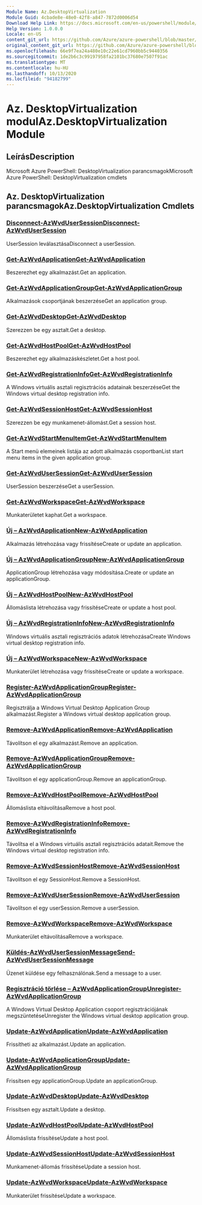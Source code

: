```yaml
---
Module Name: Az.DesktopVirtualization
Module Guid: 4cbade8e-48e0-42f8-a847-7872d0006d54
Download Help Link: https://docs.microsoft.com/en-us/powershell/module/az.desktopvirtualization
Help Version: 1.0.0.0
Locale: en-US
content_git_url: https://github.com/Azure/azure-powershell/blob/master/src/DesktopVirtualization/help/Az.DesktopVirtualization.md
original_content_git_url: https://github.com/Azure/azure-powershell/blob/master/src/DesktopVirtualization/help/Az.DesktopVirtualization.md
ms.openlocfilehash: 66e9f7ea24a480e10c22e61cd7960bb5c9440356
ms.sourcegitcommit: 1de2b6c3c99197958fa2101bc37680e7507f91ac
ms.translationtype: MT
ms.contentlocale: hu-HU
ms.lasthandoff: 10/13/2020
ms.locfileid: "94182799"
---
```

# <span data-ttu-id="c1a23-101">Az. DesktopVirtualization modul</span><span class="sxs-lookup"><span data-stu-id="c1a23-101">Az.DesktopVirtualization Module</span></span>
## <span data-ttu-id="c1a23-102">Leírás</span><span class="sxs-lookup"><span data-stu-id="c1a23-102">Description</span></span>
<span data-ttu-id="c1a23-103">Microsoft Azure PowerShell: DesktopVirtualization parancsmagok</span><span class="sxs-lookup"><span data-stu-id="c1a23-103">Microsoft Azure PowerShell: DesktopVirtualization cmdlets</span></span>

## <span data-ttu-id="c1a23-104">Az. DesktopVirtualization parancsmagok</span><span class="sxs-lookup"><span data-stu-id="c1a23-104">Az.DesktopVirtualization Cmdlets</span></span>
### [<span data-ttu-id="c1a23-105">Disconnect-AzWvdUserSession</span><span class="sxs-lookup"><span data-stu-id="c1a23-105">Disconnect-AzWvdUserSession</span></span>](Disconnect-AzWvdUserSession.md)
<span data-ttu-id="c1a23-106">UserSession leválasztása</span><span class="sxs-lookup"><span data-stu-id="c1a23-106">Disconnect a userSession.</span></span>

### [<span data-ttu-id="c1a23-107">Get-AzWvdApplication</span><span class="sxs-lookup"><span data-stu-id="c1a23-107">Get-AzWvdApplication</span></span>](Get-AzWvdApplication.md)
<span data-ttu-id="c1a23-108">Beszerezhet egy alkalmazást.</span><span class="sxs-lookup"><span data-stu-id="c1a23-108">Get an application.</span></span>

### [<span data-ttu-id="c1a23-109">Get-AzWvdApplicationGroup</span><span class="sxs-lookup"><span data-stu-id="c1a23-109">Get-AzWvdApplicationGroup</span></span>](Get-AzWvdApplicationGroup.md)
<span data-ttu-id="c1a23-110">Alkalmazások csoportjának beszerzése</span><span class="sxs-lookup"><span data-stu-id="c1a23-110">Get an application group.</span></span>

### [<span data-ttu-id="c1a23-111">Get-AzWvdDesktop</span><span class="sxs-lookup"><span data-stu-id="c1a23-111">Get-AzWvdDesktop</span></span>](Get-AzWvdDesktop.md)
<span data-ttu-id="c1a23-112">Szerezzen be egy asztalt.</span><span class="sxs-lookup"><span data-stu-id="c1a23-112">Get a desktop.</span></span>

### [<span data-ttu-id="c1a23-113">Get-AzWvdHostPool</span><span class="sxs-lookup"><span data-stu-id="c1a23-113">Get-AzWvdHostPool</span></span>](Get-AzWvdHostPool.md)
<span data-ttu-id="c1a23-114">Beszerezhet egy alkalmazáskészletet.</span><span class="sxs-lookup"><span data-stu-id="c1a23-114">Get a host pool.</span></span>

### [<span data-ttu-id="c1a23-115">Get-AzWvdRegistrationInfo</span><span class="sxs-lookup"><span data-stu-id="c1a23-115">Get-AzWvdRegistrationInfo</span></span>](Get-AzWvdRegistrationInfo.md)
<span data-ttu-id="c1a23-116">A Windows virtuális asztali regisztrációs adatainak beszerzése</span><span class="sxs-lookup"><span data-stu-id="c1a23-116">Get the Windows virtual desktop registration info.</span></span>

### [<span data-ttu-id="c1a23-117">Get-AzWvdSessionHost</span><span class="sxs-lookup"><span data-stu-id="c1a23-117">Get-AzWvdSessionHost</span></span>](Get-AzWvdSessionHost.md)
<span data-ttu-id="c1a23-118">Szerezzen be egy munkamenet-állomást.</span><span class="sxs-lookup"><span data-stu-id="c1a23-118">Get a session host.</span></span>

### [<span data-ttu-id="c1a23-119">Get-AzWvdStartMenuItem</span><span class="sxs-lookup"><span data-stu-id="c1a23-119">Get-AzWvdStartMenuItem</span></span>](Get-AzWvdStartMenuItem.md)
<span data-ttu-id="c1a23-120">A Start menü elemeinek listája az adott alkalmazás csoportban</span><span class="sxs-lookup"><span data-stu-id="c1a23-120">List start menu items in the given application group.</span></span>

### [<span data-ttu-id="c1a23-121">Get-AzWvdUserSession</span><span class="sxs-lookup"><span data-stu-id="c1a23-121">Get-AzWvdUserSession</span></span>](Get-AzWvdUserSession.md)
<span data-ttu-id="c1a23-122">UserSession beszerzése</span><span class="sxs-lookup"><span data-stu-id="c1a23-122">Get a userSession.</span></span>

### [<span data-ttu-id="c1a23-123">Get-AzWvdWorkspace</span><span class="sxs-lookup"><span data-stu-id="c1a23-123">Get-AzWvdWorkspace</span></span>](Get-AzWvdWorkspace.md)
<span data-ttu-id="c1a23-124">Munkaterületet kaphat.</span><span class="sxs-lookup"><span data-stu-id="c1a23-124">Get a workspace.</span></span>

### [<span data-ttu-id="c1a23-125">Új – AzWvdApplication</span><span class="sxs-lookup"><span data-stu-id="c1a23-125">New-AzWvdApplication</span></span>](New-AzWvdApplication.md)
<span data-ttu-id="c1a23-126">Alkalmazás létrehozása vagy frissítése</span><span class="sxs-lookup"><span data-stu-id="c1a23-126">Create or update an application.</span></span>

### [<span data-ttu-id="c1a23-127">Új – AzWvdApplicationGroup</span><span class="sxs-lookup"><span data-stu-id="c1a23-127">New-AzWvdApplicationGroup</span></span>](New-AzWvdApplicationGroup.md)
<span data-ttu-id="c1a23-128">ApplicationGroup létrehozása vagy módosítása.</span><span class="sxs-lookup"><span data-stu-id="c1a23-128">Create or update an applicationGroup.</span></span>

### [<span data-ttu-id="c1a23-129">Új – AzWvdHostPool</span><span class="sxs-lookup"><span data-stu-id="c1a23-129">New-AzWvdHostPool</span></span>](New-AzWvdHostPool.md)
<span data-ttu-id="c1a23-130">Állomáslista létrehozása vagy frissítése</span><span class="sxs-lookup"><span data-stu-id="c1a23-130">Create or update a host pool.</span></span>

### [<span data-ttu-id="c1a23-131">Új – AzWvdRegistrationInfo</span><span class="sxs-lookup"><span data-stu-id="c1a23-131">New-AzWvdRegistrationInfo</span></span>](New-AzWvdRegistrationInfo.md)
<span data-ttu-id="c1a23-132">Windows virtuális asztali regisztrációs adatok létrehozása</span><span class="sxs-lookup"><span data-stu-id="c1a23-132">Create Windows virtual desktop registration info.</span></span>

### [<span data-ttu-id="c1a23-133">Új – AzWvdWorkspace</span><span class="sxs-lookup"><span data-stu-id="c1a23-133">New-AzWvdWorkspace</span></span>](New-AzWvdWorkspace.md)
<span data-ttu-id="c1a23-134">Munkaterület létrehozása vagy frissítése</span><span class="sxs-lookup"><span data-stu-id="c1a23-134">Create or update a workspace.</span></span>

### [<span data-ttu-id="c1a23-135">Register-AzWvdApplicationGroup</span><span class="sxs-lookup"><span data-stu-id="c1a23-135">Register-AzWvdApplicationGroup</span></span>](Register-AzWvdApplicationGroup.md)
<span data-ttu-id="c1a23-136">Regisztrálja a Windows Virtual Desktop Application Group alkalmazást.</span><span class="sxs-lookup"><span data-stu-id="c1a23-136">Register a Windows virtual desktop application group.</span></span>

### [<span data-ttu-id="c1a23-137">Remove-AzWvdApplication</span><span class="sxs-lookup"><span data-stu-id="c1a23-137">Remove-AzWvdApplication</span></span>](Remove-AzWvdApplication.md)
<span data-ttu-id="c1a23-138">Távolítson el egy alkalmazást.</span><span class="sxs-lookup"><span data-stu-id="c1a23-138">Remove an application.</span></span>

### [<span data-ttu-id="c1a23-139">Remove-AzWvdApplicationGroup</span><span class="sxs-lookup"><span data-stu-id="c1a23-139">Remove-AzWvdApplicationGroup</span></span>](Remove-AzWvdApplicationGroup.md)
<span data-ttu-id="c1a23-140">Távolítson el egy applicationGroup.</span><span class="sxs-lookup"><span data-stu-id="c1a23-140">Remove an applicationGroup.</span></span>

### [<span data-ttu-id="c1a23-141">Remove-AzWvdHostPool</span><span class="sxs-lookup"><span data-stu-id="c1a23-141">Remove-AzWvdHostPool</span></span>](Remove-AzWvdHostPool.md)
<span data-ttu-id="c1a23-142">Állomáslista eltávolítása</span><span class="sxs-lookup"><span data-stu-id="c1a23-142">Remove a host pool.</span></span>

### [<span data-ttu-id="c1a23-143">Remove-AzWvdRegistrationInfo</span><span class="sxs-lookup"><span data-stu-id="c1a23-143">Remove-AzWvdRegistrationInfo</span></span>](Remove-AzWvdRegistrationInfo.md)
<span data-ttu-id="c1a23-144">Távolítsa el a Windows virtuális asztali regisztrációs adatait.</span><span class="sxs-lookup"><span data-stu-id="c1a23-144">Remove the Windows virtual desktop registration info.</span></span>

### [<span data-ttu-id="c1a23-145">Remove-AzWvdSessionHost</span><span class="sxs-lookup"><span data-stu-id="c1a23-145">Remove-AzWvdSessionHost</span></span>](Remove-AzWvdSessionHost.md)
<span data-ttu-id="c1a23-146">Távolítson el egy SessionHost.</span><span class="sxs-lookup"><span data-stu-id="c1a23-146">Remove a SessionHost.</span></span>

### [<span data-ttu-id="c1a23-147">Remove-AzWvdUserSession</span><span class="sxs-lookup"><span data-stu-id="c1a23-147">Remove-AzWvdUserSession</span></span>](Remove-AzWvdUserSession.md)
<span data-ttu-id="c1a23-148">Távolítson el egy userSession.</span><span class="sxs-lookup"><span data-stu-id="c1a23-148">Remove a userSession.</span></span>

### [<span data-ttu-id="c1a23-149">Remove-AzWvdWorkspace</span><span class="sxs-lookup"><span data-stu-id="c1a23-149">Remove-AzWvdWorkspace</span></span>](Remove-AzWvdWorkspace.md)
<span data-ttu-id="c1a23-150">Munkaterület eltávolítása</span><span class="sxs-lookup"><span data-stu-id="c1a23-150">Remove a workspace.</span></span>

### [<span data-ttu-id="c1a23-151">Küldés-AzWvdUserSessionMessage</span><span class="sxs-lookup"><span data-stu-id="c1a23-151">Send-AzWvdUserSessionMessage</span></span>](Send-AzWvdUserSessionMessage.md)
<span data-ttu-id="c1a23-152">Üzenet küldése egy felhasználónak.</span><span class="sxs-lookup"><span data-stu-id="c1a23-152">Send a message to a user.</span></span>

### [<span data-ttu-id="c1a23-153">Regisztráció törlése – AzWvdApplicationGroup</span><span class="sxs-lookup"><span data-stu-id="c1a23-153">Unregister-AzWvdApplicationGroup</span></span>](Unregister-AzWvdApplicationGroup.md)
<span data-ttu-id="c1a23-154">A Windows Virtual Desktop Application csoport regisztrációjának megszüntetése</span><span class="sxs-lookup"><span data-stu-id="c1a23-154">Unregister the Windows virtual desktop application group.</span></span>

### [<span data-ttu-id="c1a23-155">Update-AzWvdApplication</span><span class="sxs-lookup"><span data-stu-id="c1a23-155">Update-AzWvdApplication</span></span>](Update-AzWvdApplication.md)
<span data-ttu-id="c1a23-156">Frissítheti az alkalmazást.</span><span class="sxs-lookup"><span data-stu-id="c1a23-156">Update an application.</span></span>

### [<span data-ttu-id="c1a23-157">Update-AzWvdApplicationGroup</span><span class="sxs-lookup"><span data-stu-id="c1a23-157">Update-AzWvdApplicationGroup</span></span>](Update-AzWvdApplicationGroup.md)
<span data-ttu-id="c1a23-158">Frissítsen egy applicationGroup.</span><span class="sxs-lookup"><span data-stu-id="c1a23-158">Update an applicationGroup.</span></span>

### [<span data-ttu-id="c1a23-159">Update-AzWvdDesktop</span><span class="sxs-lookup"><span data-stu-id="c1a23-159">Update-AzWvdDesktop</span></span>](Update-AzWvdDesktop.md)
<span data-ttu-id="c1a23-160">Frissítsen egy asztalt.</span><span class="sxs-lookup"><span data-stu-id="c1a23-160">Update a desktop.</span></span>

### [<span data-ttu-id="c1a23-161">Update-AzWvdHostPool</span><span class="sxs-lookup"><span data-stu-id="c1a23-161">Update-AzWvdHostPool</span></span>](Update-AzWvdHostPool.md)
<span data-ttu-id="c1a23-162">Állomáslista frissítése</span><span class="sxs-lookup"><span data-stu-id="c1a23-162">Update a host pool.</span></span>

### [<span data-ttu-id="c1a23-163">Update-AzWvdSessionHost</span><span class="sxs-lookup"><span data-stu-id="c1a23-163">Update-AzWvdSessionHost</span></span>](Update-AzWvdSessionHost.md)
<span data-ttu-id="c1a23-164">Munkamenet-állomás frissítése</span><span class="sxs-lookup"><span data-stu-id="c1a23-164">Update a session host.</span></span>

### [<span data-ttu-id="c1a23-165">Update-AzWvdWorkspace</span><span class="sxs-lookup"><span data-stu-id="c1a23-165">Update-AzWvdWorkspace</span></span>](Update-AzWvdWorkspace.md)
<span data-ttu-id="c1a23-166">Munkaterület frissítése</span><span class="sxs-lookup"><span data-stu-id="c1a23-166">Update a workspace.</span></span>

